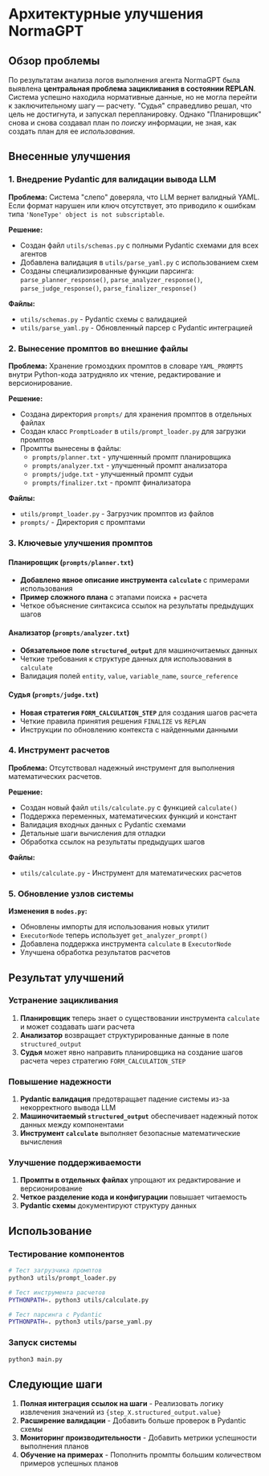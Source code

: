 # Архитектурные улучшения NormaGPT

## Обзор проблемы

По результатам анализа логов выполнения агента NormaGPT была выявлена **центральная проблема зацикливания в состоянии REPLAN**. Система успешно находила нормативные данные, но не могла перейти к заключительному шагу — расчету. "Судья" справедливо решал, что цель не достигнута, и запускал перепланировку. Однако "Планировщик" снова и снова создавал план по *поиску* информации, не зная, как создать план для ее *использования*.

## Внесенные улучшения

### 1. Внедрение Pydantic для валидации вывода LLM

**Проблема:** Система "слепо" доверяла, что LLM вернет валидный YAML. Если формат нарушен или ключ отсутствует, это приводило к ошибкам типа `'NoneType' object is not subscriptable`.

**Решение:** 
- Создан файл `utils/schemas.py` с полными Pydantic схемами для всех агентов
- Добавлена валидация в `utils/parse_yaml.py` с использованием схем
- Созданы специализированные функции парсинга: `parse_planner_response()`, `parse_analyzer_response()`, `parse_judge_response()`, `parse_finalizer_response()`

**Файлы:**
- `utils/schemas.py` - Pydantic схемы с валидацией
- `utils/parse_yaml.py` - Обновленный парсер с Pydantic интеграцией

### 2. Вынесение промптов во внешние файлы

**Проблема:** Хранение громоздких промптов в словаре `YAML_PROMPTS` внутри Python-кода затрудняло их чтение, редактирование и версионирование.

**Решение:**
- Создана директория `prompts/` для хранения промптов в отдельных файлах
- Создан класс `PromptLoader` в `utils/prompt_loader.py` для загрузки промптов
- Промпты вынесены в файлы:
  - `prompts/planner.txt` - улучшенный промпт планировщика
  - `prompts/analyzer.txt` - улучшенный промпт анализатора  
  - `prompts/judge.txt` - улучшенный промпт судьи
  - `prompts/finalizer.txt` - промпт финализатора

**Файлы:**
- `utils/prompt_loader.py` - Загрузчик промптов из файлов
- `prompts/` - Директория с промптами

### 3. Ключевые улучшения промптов

#### Планировщик (`prompts/planner.txt`)
- **Добавлено явное описание инструмента `calculate`** с примерами использования
- **Пример сложного плана** с этапами поиска + расчета
- Четкое объяснение синтаксиса ссылок на результаты предыдущих шагов

#### Анализатор (`prompts/analyzer.txt`)  
- **Обязательное поле `structured_output`** для машиночитаемых данных
- Четкие требования к структуре данных для использования в `calculate`
- Валидация полей `entity`, `value`, `variable_name`, `source_reference`

#### Судья (`prompts/judge.txt`)
- **Новая стратегия `FORM_CALCULATION_STEP`** для создания шагов расчета
- Четкие правила принятия решения `FINALIZE` vs `REPLAN`
- Инструкции по обновлению контекста с найденными данными

### 4. Инструмент расчетов

**Проблема:** Отсутствовал надежный инструмент для выполнения математических расчетов.

**Решение:**
- Создан новый файл `utils/calculate.py` с функцией `calculate()`
- Поддержка переменных, математических функций и констант
- Валидация входных данных с Pydantic схемами
- Детальные шаги вычисления для отладки
- Обработка ссылок на результаты предыдущих шагов

**Файлы:**
- `utils/calculate.py` - Инструмент для математических расчетов

### 5. Обновление узлов системы

**Изменения в `nodes.py`:**
- Обновлены импорты для использования новых утилит
- `ExecutorNode` теперь использует `get_analyzer_prompt()`
- Добавлена поддержка инструмента `calculate` в `ExecutorNode`
- Улучшена обработка результатов расчетов

## Результат улучшений

### Устранение зацикливания
1. **Планировщик** теперь знает о существовании инструмента `calculate` и может создавать шаги расчета
2. **Анализатор** возвращает структурированные данные в поле `structured_output`
3. **Судья** может явно направить планировщика на создание шагов расчета через стратегию `FORM_CALCULATION_STEP`

### Повышение надежности
1. **Pydantic валидация** предотвращает падение системы из-за некорректного вывода LLM
2. **Машиночитаемый `structured_output`** обеспечивает надежный поток данных между компонентами
3. **Инструмент `calculate`** выполняет безопасные математические вычисления

### Улучшение поддерживаемости  
1. **Промпты в отдельных файлах** упрощают их редактирование и версионирование
2. **Четкое разделение кода и конфигурации** повышает читаемость
3. **Pydantic схемы** документируют структуру данных

## Использование

### Тестирование компонентов

```bash
# Тест загрузчика промптов
python3 utils/prompt_loader.py

# Тест инструмента расчетов  
PYTHONPATH=. python3 utils/calculate.py

# Тест парсинга с Pydantic
PYTHONPATH=. python3 utils/parse_yaml.py
```

### Запуск системы

```bash
python3 main.py
```

## Следующие шаги

1. **Полная интеграция ссылок на шаги** - Реализовать логику извлечения значений из `{step_X.structured_output.value}`
2. **Расширение валидации** - Добавить больше проверок в Pydantic схемы
3. **Мониторинг производительности** - Добавить метрики успешности выполнения планов
4. **Обучение на примерах** - Пополнить промпты большим количеством примеров успешных планов 